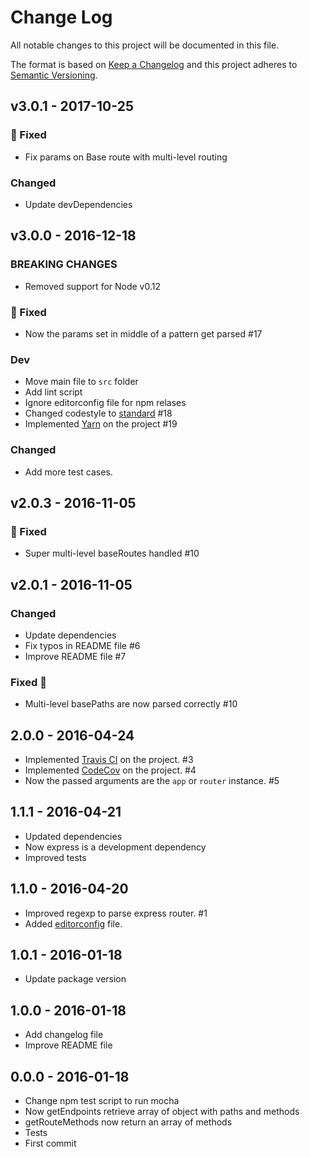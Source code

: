 # Change Log

All notable changes to this project will be documented in this file.

The format is based on [Keep a Changelog](http://keepachangelog.com/)
and this project adheres to [Semantic Versioning](http://semver.org/).

## v3.0.1 - 2017-10-25

### 🐛 Fixed
  * Fix params on Base route with multi-level routing

### Changed
  * Update devDependencies


## v3.0.0 - 2016-12-18

### BREAKING CHANGES
  * Removed support for Node v0.12

### 🐛 Fixed
  * Now the params set in middle of a pattern get parsed #17

### Dev
  * Move main file to `src` folder
  * Add lint script
  * Ignore editorconfig file for npm relases
  * Changed codestyle to [standard](http://standardjs.com/) #18
  * Implemented [Yarn](https://yarnpkg.com) on the project #19

### Changed
  * Add more test cases.


## v2.0.3 - 2016-11-05

### 🐛 Fixed
  * Super multi-level baseRoutes handled #10


## v2.0.1 - 2016-11-05

### Changed
  * Update dependencies
  * Fix typos in README file #6
  * Improve README file #7

### Fixed 🐛
  * Multi-level basePaths are now parsed correctly #10


## 2.0.0 - 2016-04-24

  * Implemented [Travis CI](https://travis-ci.org/) on the project. #3
  * Implemented [CodeCov](https://codecov.io/) on the project. #4
  * Now the passed arguments are the `app` or `router` instance. #5

## 1.1.1 - 2016-04-21

  * Updated dependencies
  * Now express is a development dependency
  * Improved tests


## 1.1.0 - 2016-04-20

  * Improved regexp to parse express router. #1
  * Added [editorconfig](http://editorconfig.org) file.


## 1.0.1 - 2016-01-18

  * Update package version


## 1.0.0 - 2016-01-18

  * Add changelog file
  * Improve README file


## 0.0.0 - 2016-01-18

  * Change npm test script to run mocha
  * Now getEndpoints retrieve array of object with paths and methods
  * getRouteMethods now return an array of methods
  * Tests
  * First commit

